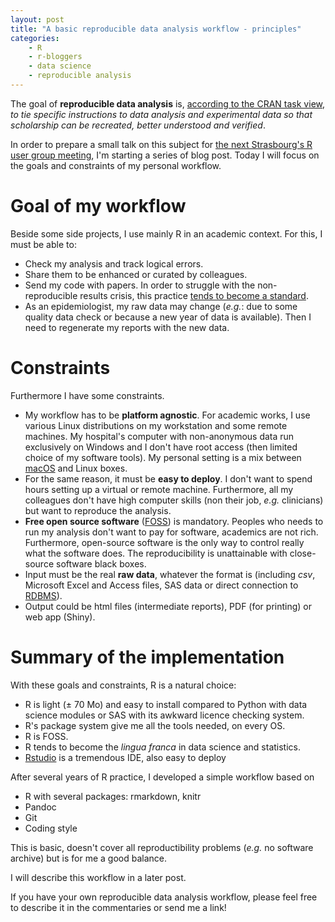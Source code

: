 ```yaml
---
layout: post
title: "A basic reproducible data analysis workflow - principles"
categories:
    - R
    - r-bloggers 
    - data science
    - reproducible analysis
---
```


The goal of **reproducible data analysis** is, [according to the CRAN task view](https://cran.r-project.org/web/views/ReproducibleResearch.html), *to tie specific instructions to data analysis and experimental data so that scholarship can be recreated, better understood and verified*.

In order to prepare a small talk on this subject for [the next Strasbourg's R user group meeting](https://www.meetup.com/fr-FR/StatsRbourg/events/236895990/), I'm starting a series of blog post. Today I will focus on the goals and constraints of my personal workflow.


# Goal of my workflow

Beside some side projects, I use mainly R in an academic context. For this, I must be able to:

- Check my analysis and track logical errors.
- Share them to be enhanced or curated by colleagues.
- Send my code with papers. In order to struggle with the non-reproducible results crisis, this practice [tends to become a standard](http://dx.doi.org/10.1136/bmj.i2770).
- As an epidemiologist, my raw data may change (*e.g.*: due to some quality data check or because a new year of data is available). Then I need to regenerate my reports with the new data.

# Constraints

Furthermore I have some constraints. 

- My workflow has to be **platform agnostic**. For academic works, I use various Linux distributions on my workstation and some remote machines. My hospital's computer with non-anonymous data run exclusively on Windows and I don't have root access (then limited choice of my software tools). My personal setting is a mix between [macOS](https://en.wikipedia.org/wiki/MacOS) and Linux boxes.
- For the same reason, it must be **easy to deploy**. I don't want to spend hours setting up a virtual or remote machine. Furthermore, all my colleagues don't have high computer skills (non their job, *e.g.* clinicians) but want to reproduce the analysis.
- **Free open source software** ([FOSS](https://en.wikipedia.org/wiki/Free_and_open-source_software)) is mandatory. Peoples who needs to run my analysis don't want to pay for software, academics are not rich. Furthermore, open-source software is the only way to control really what the software does. The reproducibility is unattainable with close-source software black boxes.
- Input must be the real **raw data**, whatever the format is (including *csv*, Microsoft Excel and Access files, SAS data or direct connection to [RDBMS](https://en.wikipedia.org/wiki/Relational_database_management_system)).
- Output could be html files (intermediate reports), PDF (for printing) or web app (Shiny).

# Summary of the implementation

With these goals and constraints, R is a natural choice:

- R is light (± 70 Mo) and easy to install compared to Python with data science modules or SAS with its awkward licence checking system.
- R's package system give me all the tools needed, on every OS.
- R is FOSS.
- R tends to become the *lingua franca* in data science and statistics.
- [Rstudio](https://www.rstudio.com/products/rstudio/) is a tremendous IDE, also easy to deploy

After several years of R practice, I developed a simple workflow based on 

- R with several packages: rmarkdown, knitr
- Pandoc 
- Git
- Coding style

This is basic, doesn't cover all reproductibility problems (*e.g.* no software archive) but is for me a good balance.

I will describe this workflow in a later post.

If you have your own reproducible data analysis workflow, please feel free to describe it in the commentaries or send me a link!

